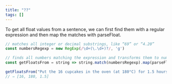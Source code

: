 ```yaml
---
title: "??"
tags: []
---
```

To get all float values from a sentence, we can first find them with a regular expression and then map the matches with parseFloat.

```js
// matches all integer or decimal substrings, like “69” or “4.20”
const numbersRegexp = new RegExp(/\d+(\.\d+)?/, 'g')

// finds all numbers matching the expression and transforms them to numbers
const getFloatsFrom = string => string.match(numbersRegexp).map(parseFloat)

getFloatsFrom("Put the 16 cupcakes in the oven (at 180°C) for 1.5 hours.")
// ⇒ [16, 180, 1.5]
```
